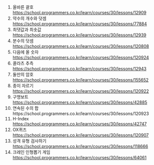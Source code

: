 1. 올바른 괄호 https://school.programmers.co.kr/learn/courses/30/lessons/12909
2. 약수의 개수와 덧셈 https://school.programmers.co.kr/learn/courses/30/lessons/77884
3. 최댓값과 최솟값 https://school.programmers.co.kr/learn/courses/30/lessons/12939
4. 분수의 덧셈 https://school.programmers.co.kr/learn/courses/30/lessons/120808
5. 다음에 올 숫자 https://school.programmers.co.kr/learn/courses/30/lessons/120924
6. 콜라츠 추측 https://school.programmers.co.kr/learn/courses/30/lessons/12943
7. 둘만의 암호 https://school.programmers.co.kr/learn/courses/30/lessons/155652
8. 종이 자르기 https://school.programmers.co.kr/learn/courses/30/lessons/120922
9. 구명보트 https://school.programmers.co.kr/learn/courses/30/lessons/42885
10. 연속된 수의 합https://school.programmers.co.kr/learn/courses/30/lessons/120923
11. H-Index https://school.programmers.co.kr/learn/courses/30/lessons/42747
12. OX퀴즈 https://school.programmers.co.kr/learn/courses/30/lessons/120907
13. 성격 유형 검사하기 https://school.programmers.co.kr/learn/courses/30/lessons/118666
14. 크레인 인형뽑기 게임 https://school.programmers.co.kr/learn/courses/30/lessons/64061
